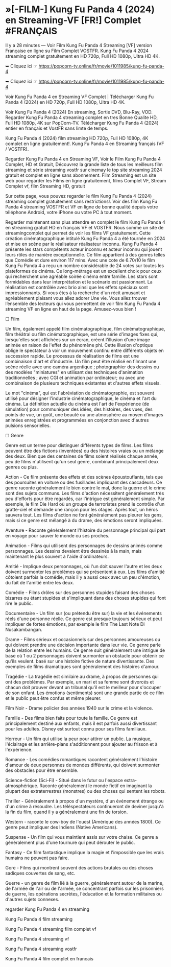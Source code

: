 # »[-FILM-] Kung Fu Panda 4 (2024) en Streaming-VF [FR!] Complet #FRANÇAIS

Il y a 28 minutes — Voir Film Kung Fu Panda 4 Streaming [VF] version Française en ligne su Film Complet VOSTFR. Kung Fu Panda 4 2024 streaming complet gratuitement en HD 720p, Full HD 1080p, Ultra HD 4K.

➥ Cliquez ici ☞ https://popcorn-tv.online/fr/movie/1011985/kung-fu-panda-4

➥ Cliquez ici ☞ https://popcorn-tv.online/fr/movie/1011985/kung-fu-panda-4

Voir Kung Fu Panda 4 en Streaming VF Complet | Télécharger Kung Fu Panda 4 (2024) en HD 720p, Full HD 1080p, Ultra HD 4K.

Voir Kung Fu Panda 4 (2024) En streaming, Sortie DVD, Blu-Ray, VOD. Regarder Kung Fu Panda 4 streaming complet en tres Bonne Qualite HD, Full HD 1080p, 4K sur PopCorn-TV. Télécharger Kung Fu Panda 4 (2024) entier en français et VostFR sans limte de temps.

Kung Fu Panda 4 (2024) film streaming HD 720p, Full HD 1080p, 4K complet en ligne gratuitement!. Kung Fu Panda 4 en Streaming français (VF / VOSTFR).

Regarder Kung Fu Panda 4 en Streaming VF, Voir le Film Kung Fu Panda 4 Complet, HD et Gratuit, Découvrez la grande liste de tous les meilleurs film streaming et série streaming vostfr sur cinemay le top site streaming 2024 gratuit et complet en ligne sans abonnement. Film Streaming est un site web pour regarder les Films en ligne gratuitement, films Complet VF, Stream Complet vf, film Streaming HD, gratuit

Sur cette page, vous pouvez regarder le film Kung Fu Panda 4 (2024) streaming complet gratuitement sans restrictions!. Voir des film Kung Fu Panda 4 streaming VOSTFR et VF en ligne de bonne qualité depuis votre téléphone Android, votre iPhone ou votre PC à tout moment.

Regarder maintenant sans plus attendre en complet le film Kung Fu Panda 4 en streaming gratuit HD en français VF et VOSTFR. Nous somme un site de streamingcomplet qui permet de voir les films VF gratuitement. Cette création cinématographique intitulé Kung Fu Panda 4 a été tournée en 2024 et mise en scène par le réalisateur réalisateur inconnu. Kung Fu Panda 4 présente les stars compétents acteur inconnu et acteur inconnu qui jouent leurs rôles de manière exceptionnelle. Ce film appartient à des genres telles que Comédie et dure environ 117 mins. Avec une cote de 6.70/10 le film Kung Fu Panda 4 a reçu un nombre considérable de 24 votes sur toutes les plateformes de cinéma. Ce long-métrage est un excellent choix pour ceux qui recherchent une agréable soirée cinéma entre famille. Les stars sont formidables dans leur interprétation et le scénario est passionnant. La réalisation est contrôlée avec brio ainsi que les effets spéciaux sont impressionnants. Si vous êtes à la recherche d'un récit amusant et agréablement plaisant vous allez adorer Une vie. Vous allez trouver l’ensemble des lecteurs qui vous permettent de voir film Kung Fu Panda 4 streaming VF en ligne en haut de la page. Amusez-vous bien !

☐ Film

Un film, également appelé film cinématographique, film cinématographique, film théâtral ou film cinématographique, est une série d'images fixes qui, lorsqu'elles sont affichées sur un écran, créent l'illusion d'une image animée en raison de l'effet du phénomène phi. Cette illusion d'optique oblige le spectateur à voir un mouvement continu entre différents objets en succession rapide. Le processus de réalisation de films est une combinaison d'art et d'industrie. Un film peut être réalisé en filmant une scène réelle avec une caméra argentique ; photographier des dessins ou des modèles "miniatures" en utilisant des techniques d'animation traditionnelles ; avec CGI et animation par ordinateur; ou avec une combinaison de plusieurs techniques existantes et d'autres effets visuels.

Le mot "cinéma", qui est l'abréviation de cinématographie, est souvent utilisé pour désigner l'industrie cinématographique, le cinéma et l'art du cinéma. La définition actuelle du cinéma est l'art de l'expérience (de simulation) pour communiquer des idées, des histoires, des vues, des points de vue, un goût, une beauté ou une atmosphère au moyen d'images animées enregistrées et programmées en conjonction avec d'autres pulsions sensorielles.

☐ Genre

Genre est un terme pour distinguer différents types de films. Les films peuvent être des fictions (inventées) ou des histoires vraies ou un mélange des deux. Bien que des centaines de films soient réalisés chaque année, peu de films n'utilisent qu'un seul genre, combinant principalement deux genres ou plus.

Action - Ce film présente des effets et des scènes époustouflants, tels que des poursuites en voiture ou des fusillades impliquant des cascadeurs. Ce genre raconte généralement le bien contre le mal, donc la guerre et le crime sont des sujets communs. Les films d'action nécessitent généralement très peu d'efforts pour être regardés, car l'intrigue est généralement simple. Par exemple, le film Die Hard où un groupe de terroristes prend le contrôle d'un gratte-ciel et demande une rançon pour les otages. Après tout, un héros sauvera tout. Les films d'action ne font généralement pas pleurer les gens, mais si ce genre est mélangé à du drame, des émotions seront impliquées.

Aventure - Raconte généralement l'histoire du personnage principal qui part en voyage pour sauver le monde ou ses proches.

Animation - Films qui utilisent des personnages de dessins animés comme personnages. Les dessins devaient être dessinés à la main, mais maintenant le plus souvent à l'aide d'ordinateurs.

Amitié - Implique deux personnages, où l'un doit sauver l'autre et les deux doivent surmonter les problèmes qui se présentent à eux. Les films d'amitié côtoient parfois la comédie, mais il y a aussi ceux avec un peu d'émotion, du fait de l'amitié entre les deux.

Comédie - Films drôles sur des personnes stupides faisant des choses bizarres ou étant stupides et s'impliquant dans des choses stupides qui font rire le public.

Documentaire - Un film sur (ou prétendu être sur) la vie et les événements réels d'une personne réelle. Ce genre est presque toujours sérieux et peut impliquer de fortes émotions, par exemple le film The Last Note Di Nusakambangan.

Drame - Films sérieux et occasionnels sur des personnes amoureuses ou qui doivent prendre une décision importante dans leur vie. Ce genre parle de la relation entre les humains. Ce genre suit généralement une intrigue de base où 1 ou 2 personnages doivent surmonter un obstacle pour obtenir ce qu'ils veulent. basé sur une histoire fictive de nature divertissante. Des exemples de films dramatiques sont généralement des histoires d'amour.

Tragédie - La tragédie est similaire au drame, à propos de personnes qui ont des problèmes. Par exemple, un mari et sa femme sont divorcés et chacun doit prouver devant un tribunal qu'il est le meilleur pour s'occuper de son enfant. Les émotions (sentiments) sont une grande partie de ce film et le public peut être confus et même pleurer.

Film Noir - Drame policier des années 1940 sur le crime et la violence.

Famille - Des films bien faits pour toute la famille. Ce genre est principalement destiné aux enfants, mais il est parfois aussi divertissant pour les adultes. Disney est surtout connu pour ses films familiaux.

Horreur - Un film qui utilise la peur pour attirer un public. La musique, l'éclairage et les arrière-plans s'additionnent pour ajouter au frisson et à l'expérience.

Romance - Les comédies romantiques racontent généralement l'histoire d'amour de deux personnes de mondes différents, qui doivent surmonter des obstacles pour être ensemble.

Science-fiction (Sci-Fi) - Situé dans le futur ou l'espace extra-atmosphérique. Raconte généralement le monde fictif en imaginant la plupart des extraterrestres (monstres) ou des choses qui sentent les robots.

Thriller - Généralement à propos d'un mystère, d'un événement étrange ou d'un crime à résoudre. Les téléspectateurs continueront de deviner jusqu'à la fin du film, quand il y a généralement une fin de torsion.

Western - raconte le cow-boy de l'ouest (Amérique des années 1800). Ce genre peut impliquer des Indiens (Native Americans).

Suspense - Un film qui vous maintient assis sur votre chaise. Ce genre a généralement plus d'une tournure qui peut dérouter le public.

Fantasy - Ce film fantastique implique la magie et l'impossible que les vrais humains ne peuvent pas faire.

Gore - Films qui montrent souvent des actions brutales ou des choses sadiques couvertes de sang, etc.

Guerre - un genre de film lié à la guerre, généralement autour de la marine, de l'armée de l'air ou de l'armée, se concentrant parfois sur les prisonniers de guerre, les opérations secrètes, l'éducation et la formation militaires ou d'autres sujets connexes.

regarder Kung Fu Panda 4 en streaming

Kung Fu Panda 4 film streaming

Kung Fu Panda 4 streaming film complet vf

Kung Fu Panda 4 streaming vf

Kung Fu Panda 4 streaming vostfr

Kung Fu Panda 4 film complet en francais
